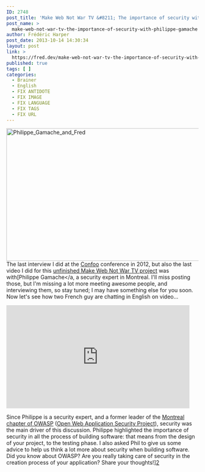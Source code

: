 ```yaml
---
ID: 2748
post_title: 'Make Web Not War TV &#8211; The importance of security with Philippe Gamache'
post_name: >
  make-web-not-war-tv-the-importance-of-security-with-philippe-gamache
author: Frédéric Harper
post_date: 2013-10-14 14:30:34
layout: post
link: >
  https://fred.dev/make-web-not-war-tv-the-importance-of-security-with-philippe-gamache/
published: true
tags: [ ]
categories:
  - Brainer
  - English
  - FIX ANTIDOTE
  - FIX IMAGE
  - FIX LANGUAGE
  - FIX TAGS
  - FIX URL
---
```

<img alt="Philippe_Gamache_and_Fred" src="http://fred.dev/wp-content/uploads/2013/10/Philippe_Gamache_and_Fred.png" width="600" height="347" />The last interview I did at the <a href="https://confoo.ca/en" target="_blank" rel="noopener noreferrer">Confoo</a> conference in 2012, but also the last video I did for this [unfinished Make Web Not War TV project][1] was with[Philippe Gamache</a, a security expert in Montreal. I'll miss posting those, but I'm missing a lot more meeting awesome people, and interviewing them, so stay tuned; I may have something else for you soon. Now let's see how two French guy are chatting in English on video...<div class="embed video YouTube">
  <iframe width="480" height="270" src="https://www.youtube.com/embed/Lwm2xUv-4oA?feature=oembed" frameborder="0" allowfullscreen></iframe>
</div>

Since Philippe is a security expert, and a former leader of the <a href="https://www.owasp.org/index.php/Montr%C3%A9al" target="_blank" rel="noopener noreferrer">Montreal chapter of OWASP</a> (<a href="https://www.owasp.org/index.php/Main_Page" target="_blank" rel="noopener noreferrer">Open Web Application Security Project</a>), security was the main driver of this discussion. Philippe highlighted the importance of security in all the process of building software: that means from the design of your project, to the testing phase. I also asked Phil to give us some advice to help us think a lot more about security when building software. Did you know about OWASP? Are you really taking care of security in the creation process of your application? Share your thoughts!][2]

 [1]: https://fred.dev/make-web-not-war-tv-an-unfinished-project/ "Make Web Not War TV – An unfinished project"
 [2]: https://twitter.com/SecureSymfony